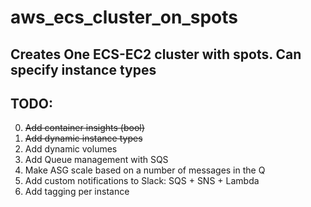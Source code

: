 # aws_ecs_cluster_on_spots

## Creates One ECS-EC2 cluster with spots. Can specify instance types

## TODO:
0. ~~Add container insights (bool)~~
1. ~~Add dynamic instance types~~
2. Add dynamic volumes
3. Add Queue management with SQS
4. Make ASG scale based on a number of messages in the Q
5. Add custom notifications to Slack: SQS + SNS + Lambda
6. Add tagging per instance
